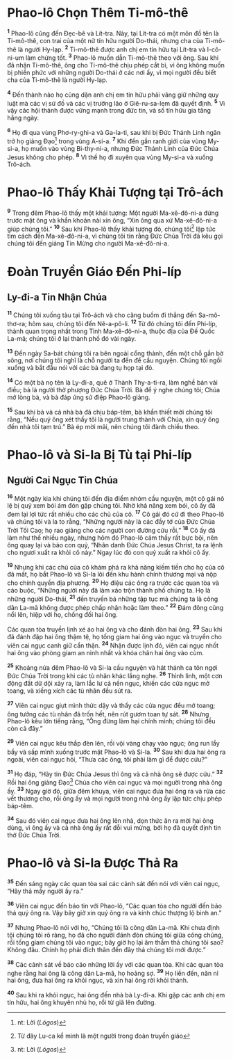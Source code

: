 # Phao-lô Chọn Thêm Ti-mô-thê
<sup><b>1</b></sup> Phao-lô cũng đến Ðẹc-bê và Lít-tra. Này, tại Lít-tra có một môn đồ tên là Ti-mô-thê, con trai của một nữ tín hữu người Do-thái, nhưng cha của Ti-mô-thê là người Hy-lạp. <sup><b>2</b></sup> Ti-mô-thê được anh chị em tín hữu tại Lít-tra và I-cô-ni-um làm chứng tốt. <sup><b>3</b></sup> Phao-lô muốn dẫn Ti-mô-thê theo với ông. Sau khi đã nhận Ti-mô-thê, ông cho Ti-mô-thê chịu phép cắt bì, vì ông không muốn bị phiền phức với những người Do-thái ở các nơi ấy, vì mọi người đều biết cha của Ti-mô-thê là người Hy-lạp.

<sup><b>4</b></sup> Ðến thành nào họ cũng dặn anh chị em tín hữu phải vâng giữ những quy luật mà các vị sứ đồ và các vị trưởng lão ở Giê-ru-sa-lem đã quyết định. <sup><b>5</b></sup> Vì vậy các hội thánh được vững mạnh trong đức tin, và số tín hữu gia tăng hằng ngày.

<sup><b>6</b></sup> Họ đi qua vùng Phơ-ry-ghi-a và Ga-la-ti, sau khi bị Ðức Thánh Linh ngăn trở họ giảng Ðạo[^1-a4861038-cd9c-4777-9d32-926e6fb25166] trong vùng A-si-a. <sup><b>7</b></sup> Khi đến gần ranh giới của vùng My-si-a, họ muốn vào vùng Bi-thy-ni-a, nhưng Ðức Thánh Linh của Ðức Chúa Jesus không cho phép. <sup><b>8</b></sup> Vì thế họ đi xuyên qua vùng My-si-a và xuống Trô-ách.


# Phao-lô Thấy Khải Tượng tại Trô-ách
<sup><b>9</b></sup> Trong đêm Phao-lô thấy một khải tượng: Một người Ma-xê-đô-ni-a đứng trước mặt ông và khẩn khoản nài xin ông, “Xin ông qua xứ Ma-xê-đô-ni-a giúp chúng tôi.” <sup><b>10</b></sup> Sau khi Phao-lô thấy khải tượng đó, chúng tôi[^2-a4861038-cd9c-4777-9d32-926e6fb25166] lập tức tìm cách đến Ma-xê-đô-ni-a, vì chúng tôi tin rằng Ðức Chúa Trời đã kêu gọi chúng tôi đến giảng Tin Mừng cho người Ma-xê-đô-ni-a.


# Ðoàn Truyền Giáo Ðến Phi-líp

## Ly-đi-a Tin Nhận Chúa
<sup><b>11</b></sup> Chúng tôi xuống tàu tại Trô-ách và cho căng buồm đi thẳng đến Sa-mô-thơ-ra; hôm sau, chúng tôi đến Nê-a-pô-li. <sup><b>12</b></sup> Từ đó chúng tôi đến Phi-líp, thành quan trọng nhất trong Tỉnh Ma-xê-đô-ni-a, thuộc địa của Ðế Quốc La-mã; chúng tôi ở lại thành phố đó vài ngày.

<sup><b>13</b></sup> Ðến ngày Sa-bát chúng tôi ra bên ngoài cổng thành, đến một chỗ gần bờ sông, nơi chúng tôi nghĩ là chỗ người ta đến để cầu nguyện. Chúng tôi ngồi xuống và bắt đầu nói với các bà đang tụ họp tại đó.

<sup><b>14</b></sup> Có một bà nọ tên là Ly-đi-a, quê ở Thành Thy-a-ti-ra, làm nghề bán vải điều; bà là người thờ phượng Ðức Chúa Trời. Bà để ý nghe chúng tôi; Chúa mở lòng bà, và bà đáp ứng sứ điệp Phao-lô giảng.

<sup><b>15</b></sup> Sau khi bà và cả nhà bà đã chịu báp-têm, bà khẩn thiết mời chúng tôi rằng, “Nếu quý ông xét thấy tôi là người trung thành với Chúa, xin quý ông đến nhà tôi tạm trú.” Bà ép mời mãi, nên chúng tôi đành chiều theo.


# Phao-lô và Si-la Bị Tù tại Phi-líp

## Người Cai Ngục Tin Chúa
<sup><b>16</b></sup> Một ngày kia khi chúng tôi đến địa điểm nhóm cầu nguyện, một cô gái nô lệ bị quỷ xem bói ám đón gặp chúng tôi. Nhờ khả năng xem bói, cô ấy đã đem lại lợi tức rất nhiều cho các chủ của cô. <sup><b>17</b></sup> Cô gái đó cứ đi theo Phao-lô và chúng tôi và la to rằng, “Những người này là các đầy tớ của Ðức Chúa Trời Tối Cao; họ rao giảng cho các người con đường cứu rỗi.” <sup><b>18</b></sup> Cô ấy đã làm như thế nhiều ngày, nhưng hôm đó Phao-lô cảm thấy rất bực bội, nên ông quay lại và bảo con quỷ, “Nhân danh Ðức Chúa Jesus Christ, ta ra lệnh cho ngươi xuất ra khỏi cô này.” Ngay lúc đó con quỷ xuất ra khỏi cô ấy.

<sup><b>19</b></sup> Nhưng khi các chủ của cô khám phá ra khả năng kiếm tiền cho họ của cô đã mất, họ bắt Phao-lô và Si-la lôi đến khu hành chính thương mại và nộp cho chính quyền địa phương. <sup><b>20</b></sup> Họ điệu các ông ra trước các quan tòa và cáo buộc, “Những người này đã làm xáo trộn thành phố chúng ta. Họ là những người Do-thái, <sup><b>21</b></sup> đến truyền bá những tập tục mà chúng ta là công dân La-mã không được phép chấp nhận hoặc làm theo.” <sup><b>22</b></sup> Ðám đông cũng nổi lên, hiệp với họ, chống đối hai ông.

Các quan tòa truyền lịnh xé áo hai ông và cho đánh đòn hai ông. <sup><b>23</b></sup> Sau khi đã đánh đập hai ông thậm tệ, họ tống giam hai ông vào ngục và truyền cho viên cai ngục canh giữ cẩn thận. <sup><b>24</b></sup> Nhận được lịnh đó, viên cai ngục nhốt hai ông vào phòng giam an ninh nhất và khóa chân hai ông vào cùm.

<sup><b>25</b></sup> Khoảng nửa đêm Phao-lô và Si-la cầu nguyện và hát thánh ca tôn ngợi Ðức Chúa Trời trong khi các tù nhân khác lắng nghe. <sup><b>26</b></sup> Thình lình, một cơn động đất dữ dội xảy ra, làm lắc lư cả nền ngục, khiến các cửa ngục mở toang, và xiềng xích các tù nhân đều sút ra.

<sup><b>27</b></sup> Viên cai ngục giựt mình thức dậy và thấy các cửa ngục đều mở toang; ông tưởng các tù nhân đã trốn hết, nên rút gươm toan tự sát. <sup><b>28</b></sup> Nhưng Phao-lô kêu lớn tiếng rằng, “Ông đừng làm hại chính mình; chúng tôi đều còn cả đây.”

<sup><b>29</b></sup> Viên cai ngục kêu thắp đèn lên, rồi vội vàng chạy vào ngục; ông run lẩy bẩy và sấp mình xuống trước mặt Phao-lô và Si-la. <sup><b>30</b></sup> Sau khi đưa hai ông ra ngoài, viên cai ngục hỏi, “Thưa các ông, tôi phải làm gì để được cứu?”

<sup><b>31</b></sup> Họ đáp, “Hãy tin Ðức Chúa Jesus thì ông và cả nhà ông sẽ được cứu.” <sup><b>32</b></sup> Rồi hai ông giảng Ðạo[^3-a4861038-cd9c-4777-9d32-926e6fb25166] Chúa cho viên cai ngục và mọi người trong nhà ông ấy. <sup><b>33</b></sup> Ngay giờ đó, giữa đêm khuya, viên cai ngục đưa hai ông ra và rửa các vết thương cho, rồi ông ấy và mọi người trong nhà ông ấy lập tức chịu phép báp-têm.

<sup><b>34</b></sup> Sau đó viên cai ngục đưa hai ông lên nhà, dọn thức ăn ra mời hai ông dùng, vì ông ấy và cả nhà ông ấy rất đỗi vui mừng, bởi họ đã quyết định tin thờ Ðức Chúa Trời.


# Phao-lô và Si-la Ðược Thả Ra
<sup><b>35</b></sup> Ðến sáng ngày các quan tòa sai các cảnh sát đến nói với viên cai ngục, “Hãy thả mấy người ấy ra.”

<sup><b>36</b></sup> Viên cai ngục đến báo tin với Phao-lô, “Các quan tòa cho người đến bảo thả quý ông ra. Vậy bây giờ xin quý ông ra và kính chúc thượng lộ bình an.”

<sup><b>37</b></sup> Nhưng Phao-lô nói với họ, “Chúng tôi là công dân La-mã. Khi chưa định tội chúng tôi rõ ràng, họ đã cho người đánh đòn chúng tôi giữa công chúng, rồi tống giam chúng tôi vào ngục; bây giờ họ lại âm thầm thả chúng tôi sao? Không đâu. Chính họ phải đích thân đến đây thả chúng tôi mới được.”

<sup><b>38</b></sup> Các cảnh sát về báo cáo những lời ấy với các quan tòa. Khi các quan tòa nghe rằng hai ông là công dân La-mã, họ hoảng sợ. <sup><b>39</b></sup> Họ liền đến, năn nỉ hai ông, đưa hai ông ra khỏi ngục, và xin hai ông rời khỏi thành.

<sup><b>40</b></sup> Sau khi ra khỏi ngục, hai ông đến nhà bà Ly-đi-a. Khi gặp các anh chị em tín hữu, hai ông khuyên nhủ họ, rồi từ giã lên đường.

[^1-a4861038-cd9c-4777-9d32-926e6fb25166]: nt: Lời (*Lógos*)
[^2-a4861038-cd9c-4777-9d32-926e6fb25166]: Từ đây Lu-ca kể mình là một người trong đoàn truyền giáo
[^3-a4861038-cd9c-4777-9d32-926e6fb25166]: nt: Lời (*Lógos*)